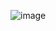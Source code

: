 

![image](https://user-images.githubusercontent.com/100531989/156943797-735816f8-186a-4b90-9051-5104c2fbea1f.png) 

	
</div>
<div id="gameLoader">
	<div class="loader">
	</div>
	
</div>
    
<div style="display:none;" id="mainContent">
	<div id="homepageBanner">
		<h1 style="filter: drop-shadow(0 0 0.35rem black);">Welcome to the SocketShot Alpha</h1>
		<h2 style="filter: drop-shadow(0 0 0.35rem black);">Free-to-Play Top Down Multiplayer Shooter</h2>
Play Now: https://young-flyai.github.io/SocketShot-Game/



## Running `Socketshot.io`
## Server `online`

		
		
	
# Created by ([@Treatmetcalf](https://treatmetcalf.com/))

Smooth graphics and addicting gameplay			

# Game Control
![Game Control](https://user-images.githubusercontent.com/100531989/156944888-a95d970e-6283-450f-b1f5-6f65f46fcd3e.png)


# Video Of What The Game Looks Like (Filmed By [@Phenomenal Games](https://www.youtube.com/channel/UC0BRc5p9h4HmrMOt4clFvyg))
https://user-images.githubusercontent.com/100531989/156944333-cfef24a5-ec45-4678-b5e5-43516ab7dca6.mp4




